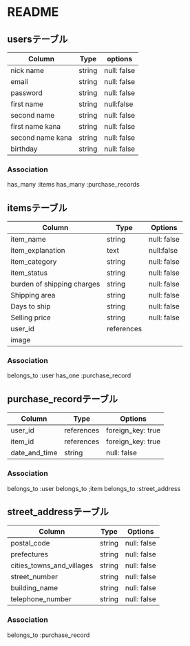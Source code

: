 # README

## usersテーブル
| Column           | Type   | options     | 
| ---------------- | ------ | ----------- | 
| nick name        | string | null: false | 
| email            | string | null: false | 
| password         | string | null: false | 
| first name       | string | null:false  | 
| second name      | string | null: false | 
| first name kana  | string | null: false | 
| second name kana | string | null: false | 
| birthday         | string | null: false | 

### Association
has_many :items
has_many :purchase_records

## itemsテーブル
| Column                     | Type       | Options     | 
| -------------------------- | ---------- | ----------- | 
| item_name                  | string     | null: false | 
| item_explanation           | text       | null:false  | 
| item_category              | string     | null: false | 
| item_status                | string     | null: false | 
| burden of shipping charges | string     | null: false | 
| Shipping area              | string     | null: false | 
| Days to ship               | string     | null: false | 
| Selling price              | string     | null: false | 
| user_id                    | references |             | 
| image                      |            |             | 

### Association
belongs_to :user
has_one    :purchase_record

## purchase_recordテーブル
| Column        | Type       | Options           | 
| ------------- | ---------- | ----------------- | 
| user_id       | references | foreign_key: true | 
| item_id       | references | foreign_key: true | 
| date_and_time | string     | null: false       | 
### Association
belongs_to :user
belongs_to ;item
belongs_to :street_address

## street_addressテーブル
| Column                    | Type   | Options     | 
| ------------------------- | ------ | ----------- | 
| postal_code               | string | null: false | 
| prefectures               | string | null: false | 
| cities_towns_and_villages | string | null: false | 
| street_number             | string | null: false | 
| building_name             | string | null: false | 
| telephone_number          | string | null: false | 
### Association
belongs_to :purchase_record